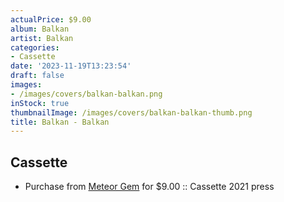 ```yaml
---
actualPrice: $9.00
album: Balkan
artist: Balkan
categories:
- Cassette
date: '2023-11-19T13:23:54'
draft: false
images:
- /images/covers/balkan-balkan.png
inStock: true
thumbnailImage: /images/covers/balkan-balkan-thumb.png
title: Balkan - Balkan
---
```


## Cassette
* Purchase from [Meteor Gem](https://meteor-gem.com/products/balkan-s-t-cassette) for $9.00 :: Cassette 2021 press
